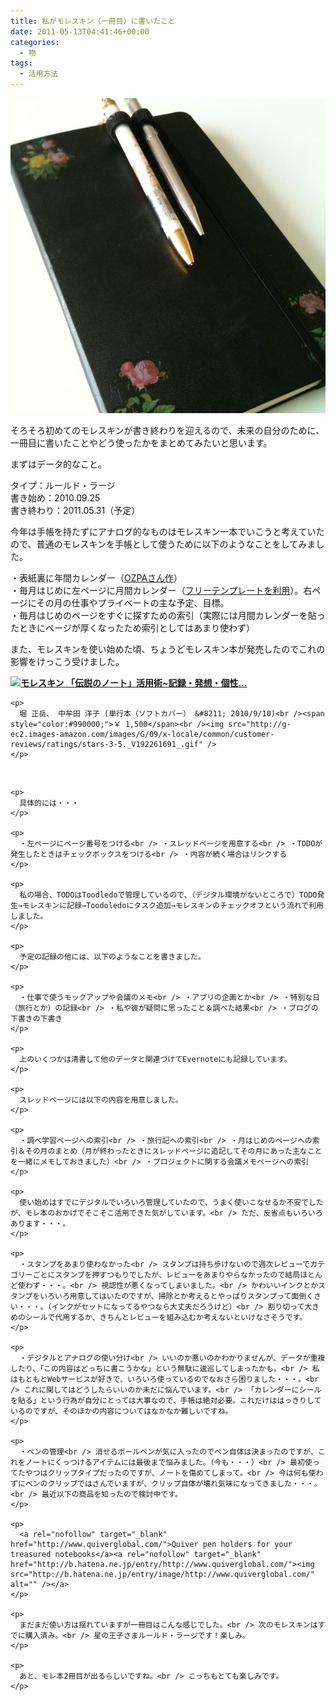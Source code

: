 ```yaml
---
title: 私がモレスキン（一冊目）に書いたこと
date: 2011-05-13T04:41:46+00:00
categories:
  - 物
tags:
  - 活用方法
---
```

![note](./note.jpg)

そろそろ初めてのモレスキンが書き終わりを迎えるので、未来の自分のために、一冊目に書いたことやどう使ったかをまとめてみたいと思います。

<!--more-->

まずはデータ的なこと。

タイプ：ルールド・ラージ  
書き始め：2010.09.25  
書き終わり：2011.05.31（予定）

今年は手帳を持たずにアナログ的なものはモレスキン一本でいこうと考えていたので、普通のモレスキンを手帳として使うために以下のようなことをしてみました。

・表紙裏に年間カレンダー（<a target="_blank"  href="http://ozpa-h4.com/2010/11/10/moleskinecal/">OZPAさん作</a>）  
・毎月はじめに左ページに月間カレンダー（<a target="_blank" href="http://diynote.jp/refill/detail/6/">フリーテンプレートを利用</a>）。右ページにその月の仕事やプライベートの主な予定、目標。  
・毎月はじめのページをすぐに探すための索引（実際には月間カレンダーを貼ったときにページが厚くなったため索引としてはあまり使わず）

また、モレスキンを使い始めた頃、ちょうどモレスキン本が発売したのでこれの影響をけっこう受けました。

<div>
  <div style="float:left;">
    <a rel="nofollow" target="_blank" href="http://www.amazon.co.jp/exec/obidos/ASIN/4478013268/check-22"><img src="http://ecx.images-amazon.com/images/I/41VgbswUmcL._SL160_PIsitb-sticker-arrow-dp,TopRight,12,-18_SH30_OU09_AA115_.jpg" /></a>
  </div>
  
  <div>
    <strong><a rel="nofollow" target="_blank" href="http://www.amazon.co.jp/exec/obidos/ASIN/4478013268/check-22">モレスキン 「伝説のノート」活用術~記録・発想・個性&#8230;</a></strong></p> 
    
    <p>
      堀 正岳、 中牟田 洋子 (単行本（ソフトカバー） &#8211; 2010/9/10)<br /><span style="color:#990000;">￥ 1,500</span><br /><img src="http://g-ec2.images-amazon.com/images/G/09/x-locale/common/customer-reviews/ratings/stars-3-5._V192261691_.gif" />
    </p>
  </div>
  
  <p>
    <br style="clear:both;" /></div> 
    
    <p>
      具体的には・・・
    </p>
    
    <p>
      ・左ページにページ番号をつける<br /> ・スレッドページを用意する<br /> ・TODOが発生したときはチェックボックスをつける<br /> ・内容が続く場合はリンクする
    </p>
    
    <p>
      私の場合、TODOはToodledoで管理しているので、（デジタル環境がないところで）TODO発生→モレスキンに記録→Toodoledoにタスク追加→モレスキンのチェックオフという流れで利用しました。
    </p>
    
    <p>
      予定の記録の他には、以下のようなことを書きました。
    </p>
    
    <p>
      ・仕事で使うモックアップや会議のメモ<br /> ・アプリの企画とか<br /> ・特別な日（旅行とか）の記録<br /> ・私や彼が疑問に思ったこと＆調べた結果<br /> ・ブログの下書きの下書き
    </p>
    
    <p>
      上のいくつかは清書して他のデータと関連づけてEvernoteにも記録しています。
    </p>
    
    <p>
      スレッドページには以下の内容を用意しました。
    </p>
    
    <p>
      ・調べ学習ページへの索引<br /> ・旅行記への索引<br /> ・月はじめのページへの索引＆その月のまとめ（月が終わったときにスレッドページに追記してその月にあった主なことを一緒にメモしておきました）<br /> ・プロジェクトに関する会議メモページへの索引
    </p>
    
    <p>
      使い始めはすでにデジタルでいろいろ管理していたので、うまく使いこなせるか不安でしたが、モレ本のおかげでそこそこ活用できた気がしています。<br /> ただ、反省点もいろいろあります・・・。
    </p>
    
    <p>
      ・スタンプをあまり使わなかった<br /> スタンプは持ち歩けないので週次レビューでカテゴリーごとにスタンプを押すつもりでしたが、レビューをあまりやらなかったので結局ほとんど使わず・・・。<br /> 視認性が悪くなってしまいました。<br /> かわいいインクとかスタンプをいろいろ用意してはいたのですが、掃除とか考えるとやっぱりスタンプって面倒くさい・・・。（インクがセットになってるやつなら大丈夫だろうけど）<br /> 割り切って大きめのシールで代用するか、きちんとレビューを組み込むか考えないといけなさそうです。
    </p>
    
    <p>
      ・デジタルとアナログの使い分け<br /> いいのか悪いのかわかりませんが、データが重複したり、「この内容はどっちに書こうかな」という無駄に逡巡してしまったかも。<br /> 私はもともとWebサービスが好きで、いろいろ使っているのでなおさら困りました・・・。<br /> これに関してはどうしたらいいのか未だに悩んでいます。<br /> 「カレンダーにシールを貼る」という行為が自分にとっては大事なので、手帳は絶対必要。これだけははっきりしているのですが、そのほかの内容についてはなかなか難しいですね。
    </p>
    
    <p>
      ・ペンの管理<br /> 消せるボールペンが気に入ったのでペン自体は決まったのですが、これをノートにくっつけるアイテムには最後まで悩みました。（今も・・・）<br /> 最初使ってたやつはクリップタイプだったのですが、ノートを傷めてしまって。<br /> 今は何も使わずにペンのクリップではさんでいますが、クリップ自体が壊れ気味になってきました・・・。<br /> 最近以下の商品を知ったので検討中です。
    </p>
    
    <p>
      <a rel="nofollow" target="_blank" href="http://www.quiverglobal.com/">Quiver pen holders for your treasured notebooks</a><a rel="nofollow" target="_blank" href="http://b.hatena.ne.jp/entry/http://www.quiverglobal.com/"><img src="http://b.hatena.ne.jp/entry/image/http://www.quiverglobal.com/" alt="" /></a>
    </p>
    
    <p>
      まだまだ使い方は揺れていますが一冊目はこんな感じでした。<br /> 次のモレスキンはすでに購入済み。<br /> 星の王子さまルールド・ラージです！楽しみ。
    </p>
    
    <p>
      あと、モレ本2冊目が出るらしいですね。<br /> こっちもとても楽しみです。
    </p>
